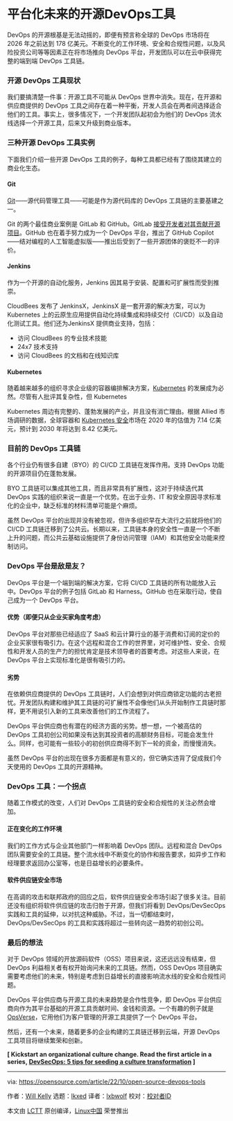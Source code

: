 [#]: subject: "Open source DevOps tools in a platform future"
[#]: via: "https://opensource.com/article/22/10/open-source-devops-tools"
[#]: author: "Will Kelly https://opensource.com/users/willkelly"
[#]: collector: "lkxed"
[#]: translator: "lxbwolf"
[#]: reviewer: " "
[#]: publisher: " "
[#]: url: " "

平台化未来的开源DevOps工具
======

DevOps 的开源根基是无法动摇的，即便有预言称全球的 DevOps 市场将在 2026 年之前达到 178 亿美元。不断变化的工作环境、安全和合规性问题，以及风险投资公司等等因素正在将市场推向 DevOps 平台，开发团队可以在云中获得完整的端到端 DevOps 工具链。

### 开源 DevOps 工具现状

我们要搞清楚一件事：开源工具不可能从 DevOps 世界中消失。现在，在开源和供应商提供的 DevOps 工具之间存在着一种平衡，开发人员会在两者间选择适合他们的工具。事实上，很多情况下，一个开发团队起初会为他们的 DevOps 流水线选择一个开源工具，后来又升级到商业版本。

### 三种开源 DevOps 工具实例

下面我们介绍一些开源 DevOps 工具的例子，每种工具都已经有了围绕其建立的商业化生态。

#### Git

[Git][1]——源代码管理工具——可能是作为源代码库的 DevOps 工具链的主要基建之一。

Git 的两个最佳商业案例是 GitLab 和 GitHub。GitLab [接受开发者对其贡献开源项目][2]。GitHub 也在着手努力成为一个 DevOps 平台，推出了 GitHub Copilot——结对编程的人工智能虚拟版——推出后受到了一些开源团体的褒贬不一的评价。

#### Jenkins

作为一个开源的自动化服务，Jenkins 因其易于安装、配置和可扩展性而受到推崇。

CloudBees 发布了 JenkinsX，JenkinsX 是一套开源的解决方案，可以为 Kubernetes 上的云原生应用提供自动化持续集成和持续交付（CI/CD）以及自动化测试工具。他们还为JenkinsX 提供商业支持，包括：

- 访问 CloudBees 的专业技术技能
- 24x7 技术支持
- 访问 CloudBees 的文档和在线知识库

#### Kubernetes

随着越来越多的组织寻求企业级的容器编排解决方案，[Kubernetes][3] 的发展成为必然。尽管有人批评其复杂性，但 Kubernetes

Kubernetes 周边有完整的、蓬勃发展的产业，并且没有消亡理由。根据 Allied 市场调研的数据，全球容器和 [Kubernetes 安全][4]市场在 2020 年的估值为 7.14 亿美元，预计到 2030 年将达到 8.42 亿美元。

### 目前的 DevOps 工具链

各个行业仍有很多自建（BYO）的 CI/CD 工具链在发挥作用。支持 DevOps 功能的开源项目仍在蓬勃发展。

BYO 工具链可以集成其他工具，而且非常具有扩展性，这对于持续迭代其 DevOps 实践的组织来说一直是一个优势。在出于业务、IT 和安全原因寻求标准化的企业中，缺乏标准的材料清单可能是个麻烦。

虽然 DevOps 平台的出现并没有被忽视，但许多组织早在大流行之前就将他们的 CI/CD 工具链迁移到了公共云。长期以来，工具链本身的安全性一直是一个不断上升的问题，而公共云基础设施提供了身份访问管理（IAM）和其他安全功能来控制访问。

### DevOps 平台是敌是友？

DevOps 平台是一个端到端的解决方案，它将 CI/CD 工具链的所有功能放入云中。DevOps 平台的例子包括 GitLab 和 Harness。GitHub 也在采取行动，使自己成为一个 DevOps 平台。

#### 优势（即便只从企业买家角度考虑）

DevOps 平台对那些已经适应了 SaaS 和云计算行业的基于消费和订阅的定价的企业买家很有吸引力。在这个远程和混合工作的世界里，对可维护性、安全、合规性和开发人员的生产力的担忧肯定是技术领导者的首要考虑。对这些人来说，在 DevOps 平台上实现标准化是很有吸引力的。

#### 劣势

在依赖供应商提供的 DevOps 工具链时，人们会想到对供应商锁定功能的古老担忧。开发团队构建和维护其工具链的可扩展性不会像他们从头开始制作工具链时那样，更不用说引入新的工具来改善他们的工作流程了。

DevOps 平台供应商也有潜在的经济方面的劣势。想一想，一个被高估的 DevOps 工具初创公司如果没有达到其投资者的高额财务目标，可能会发生什么。同样，也可能有一些较小的初创供应商得不到下一轮的资金，而慢慢消失。

虽然 DevOps 平台的出现在很多方面都是有意义的，但它确实违背了促成我们今天使用的 DevOps 工具的开源精神。

### DevOps 工具：一个拐点

随着工作模式的改变，人们对 DevOps 工具链的安全和合规性的关注必然会增加。

#### 正在变化的工作环境

我们的工作方式与企业其他部门一样影响着 DevOps 团队。远程和混合 DevOps 团队需要安全的工具链。整个流水线中不断变化的协作和报告要求，如异步工作和经理要求返回办公室等，也是日益增长的必要条件。

#### 软件供应链安全市场

在高调的攻击和联邦政府的回应之后，软件供应链安全市场引起了很多关注。目前还没有组织将软件供应链的攻击归咎于开源，但我们将看到 DevOps/DevSecOps 实践和工具的延伸，以对抗这种威胁。不过，当一切都结束时，DevOps/DevSecOps 的工具和实践将超过一些转向这一趋势的初创公司。

### 最后的想法

对于 DevOps 领域的开放源码软件（OSS）项目来说，这还远远没有结束，但 DevOps 利益相关者有权开始询问未来的工具链。然而，OSS DevOps 项目确实需要考虑他们的未来，特别是考虑到日益增长的直接影响流水线的安全和合规性问题。

DevOps 平台供应商与开源工具的未来趋势是合作性竞争，即 DevOps 平台供应商向作为其平台基础的开源工具贡献时间、金钱和资源。一个有趣的例子就是 [OpsVerse][5]，它用他们为客户管理的开源工具提供了一个 DevOps 平台。

然后，还有一个未来，随着更多的企业构建的工具链迁移到云端，开源 DevOps 工具项目将继续繁荣和创新。

**[ Kickstart an organizational culture change. Read the first article in a series, [DevSecOps: 5 tips for seeding a culture transformation][6] ]**

--------------------------------------------------------------------------------

via: https://opensource.com/article/22/10/open-source-devops-tools

作者：[Will Kelly][a]
选题：[lkxed][b]
译者：[lxbwolf](https://github.com/lxbwolf)
校对：[校对者ID](https://github.com/校对者ID)

本文由 [LCTT](https://github.com/LCTT/TranslateProject) 原创编译，[Linux中国](https://linux.cn/) 荣誉推出

[a]: https://opensource.com/users/willkelly
[b]: https://github.com/lkxed
[1]: https://opensource.com/article/22/4/our-favorite-git-commands
[2]: https://opensource.com/article/19/9/how-contribute-gitlab
[3]: https://opensource.com/resources/what-is-kubernetes
[4]: https://enterprisersproject.com/article/2019/1/kubernetes-security-4-tips-manage-risks?intcmp=7013a000002qLH8AAM
[5]: https://www.opsverse.io/
[6]: https://www.redhat.com/architect/devsecops-culture?intcmp=7013a000002qLH8AAM
